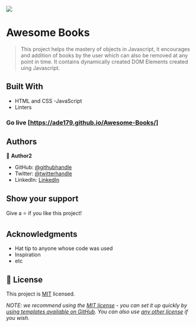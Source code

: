 ![](https://img.shields.io/badge/Microverse-blueviolet)

# Awesome Books

> This project helps the mastery of objects in Javascript,
> it encourages and addition of books by the user which can also be removed at any point in time. 
> It contains dynamically created DOM Elements created uing Javascript.


## Built With

- HTML and CSS
-JavaScript
- Linters


### Go live [https://ade179.github.io/Awesome-Books/]
## Authors

👤 **Author2**

- GitHub: [@githubhandle](https://github.com/Ade179)
- Twitter: [@twitterhandle](https://twitter.com/@juwon_adesanya)
- LinkedIn: [LinkedIn](www.linkedin.com/in/adejuwon-adesanya-237b54239)


## Show your support

Give a ⭐️ if you like this project!

## Acknowledgments

- Hat tip to anyone whose code was used
- Inspiration
- etc

## 📝 License

This project is [MIT](./LICENSE) licensed.

_NOTE: we recommend using the [MIT license](https://choosealicense.com/licenses/mit/) - you can set it up quickly by [using templates available on GitHub](https://docs.github.com/en/communities/setting-up-your-project-for-healthy-contributions/adding-a-license-to-a-repository). You can also use [any other license](https://choosealicense.com/licenses/) if you wish._
